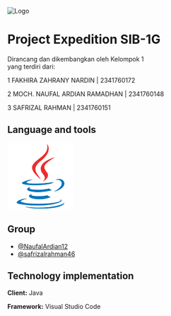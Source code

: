 <!-- <h3 align="center">A passionate frontend developer from India</h3>

<h3 align="left">Connect with me:</h3>
<p align="left">
</p> -->

<!-- <h3 align="left">Languages and Tools:</h3> -->
<!-- <p align="left"> <a href="https://www.java.com" target="_blank" rel="noreferrer"> <img src="https://raw.githubusercontent.com/devicons/devicon/master/icons/java/java-original.svg" alt="java" width="40" height="40"/> </a> </p> -->

![Logo](https://akupintar.id/documents/20143/0/LOGO+POLITEKNIK+NEGERI+MALANG.png/949b5c7d-1fd2-121d-c1ad-f275911cb955?version=1.0&t=1519104037264&imagePreview=1)

# Project Expedition SIB-1G

Dirancang dan dikembangkan oleh Kelompok 1  
yang terdiri dari:

1 FAKHIRA ZAHRANY NARDIN | 2341760172

2 MOCH. NAUFAL ARDIAN RAMADHAN | 2341760148

3 SAFRIZAL RAHMAN | 2341760151

## Language and tools

<p align="left"> <a href="https://www.java.com" target="_blank" rel="noreferrer"> 
<img src="https://raw.githubusercontent.com/devicons/devicon/master/icons/java/java-original.svg" alt="java" width="150" height="150"/> </a> </p>

## Group  

- [@NaufalArdian12](https://github.com/NaufalArdian12)
- [@safrizalrahman46](https://github.com/safrizalrahman46)


## Technology implementation

**Client:** Java 

**Framework:** Visual Studio Code



